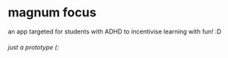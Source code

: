 # magnum focus
an app targeted for students with ADHD to incentivise learning with fun! :D

<h6>just a prototype (:</h6>
